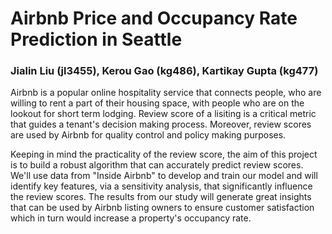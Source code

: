 # Airbnb Price and Occupancy Rate Prediction in Seattle
### Jialin Liu (jl3455), Kerou Gao (kg486), Kartikay Gupta (kg477)

Airbnb is a popular online hospitality service that connects people, who are willing to rent a part of their housing space, with people who are on the lookout for short term lodging. Review score of a lisiting is a critical metric that guides a tenant's decision making process. Moreover, review scores are used by Airbnb for quality control and policy making purposes. 

Keeping in mind the practicality of the review score, the aim of this project is to build a robust algorithm that can accurately predict review scores. We'll use data from "Inside Airbnb" to develop and train our model and will identify key features, via a sensitivity analysis, that significantly influence the review scores. The results from our study will generate great insights that can be used by Airbnb listing owners to ensure customer satisfaction which in turn would increase a property's occupancy rate.

